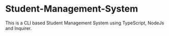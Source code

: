 # Student-Management-System
This is a CLI based Student Management System using TypeScript, NodeJs and Inquirer.
